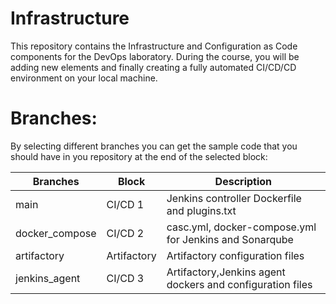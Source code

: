 # Infrastructure
This repository contains the Infrastructure and Configuration as Code components for the DevOps laboratory. During the course, you will be adding new elements and finally creating a fully automated CI/CD/CD environment on your local machine. 

# Branches:
By selecting different branches you can get the sample code that you should have in you repository at the end of the selected block:

|Branches  | Block  | Description  | 
|---|---|---|
| main | CI/CD 1 | Jenkins controller Dockerfile and plugins.txt  |
| docker_compose | CI/CD 2 | casc.yml, docker-compose.yml for Jenkins and Sonarqube |
| artifactory | Artifactory | Artifactory configuration files |
| jenkins_agent | CI/CD 3 | Artifactory,Jenkins agent dockers and configuration files |
